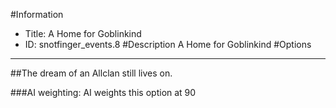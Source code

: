 #Information
 - Title: A Home for Goblinkind
 - ID: snotfinger_events.8
#Description
A Home for Goblinkind
#Options

___
##The dream of an Allclan still lives on.

###AI weighting:
AI weights this option at 90

